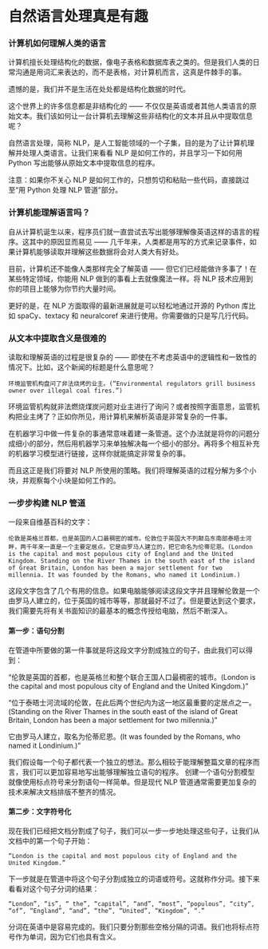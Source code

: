 # 自然语言处理真是有趣


### 计算机如何理解人类的语言


计算机擅长处理结构化的数据，像电子表格和数据库表之类的。但是我们人类的日常沟通是用词汇来表达的，而不是表格，对计算机而言，这真是件棘手的事。


遗憾的是，我们并不是生活在处处都是结构化数据的时代。

这个世界上的许多信息都是非结构化的 —— 不仅仅是英语或者其他人类语言的原始文本。我们该如何让一台计算机去理解这些非结构化的文本并且从中提取信息呢？


自然语言处理，简称 NLP，是人工智能领域的一个子集，目的是为了让计算机理解并处理人类语言。让我们来看看 NLP 是如何工作的，并且学习一下如何用 Python 写出能够从原始文本中提取信息的程序。

注意：如果你不关心 NLP 是如何工作的，只想剪切和粘贴一些代码，直接跳过至“用 Python 处理 NLP 管道”部分。


### 计算机能理解语言吗？


自从计算机诞生以来，程序员们就一直尝试去写出能够理解像英语这样的语言的程序。这其中的原因显而易见 —— 几千年来，人类都是用写的方式来记录事件，如果计算机能够读取并理解这些数据将会对人类大有好处。

目前，计算机还不能像人类那样完全了解英语 —— 但它们已经能做许多事了！在某些特定领域，你能用 NLP 做到的事看上去就像魔法一样。将 NLP 技术应用到你的项目上能够为你节约大量时间。

更好的是，在 NLP 方面取得的最新进展就是可以轻松地通过开源的 Python 库比如 spaCy、textacy 和 neuralcoref 来进行使用。你需要做的只是写几行代码。

### 从文本中提取含义是很难的


读取和理解英语的过程是很复杂的 —— 即使在不考虑英语中的逻辑性和一致性的情况下。比如，这个新闻的标题是什么意思呢？

    环境监管机构盘问了非法烧烤的业主。(“Environmental regulators grill business owner over illegal coal fires.”)


环境监管机构就非法燃烧煤炭问题对业主进行了询问？或者按照字面意思，监管机构把业主烤了？正如你所见，用计算机来解析英语是非常复杂的一件事。

在机器学习中做一件复杂的事通常意味着建一条管道。这个办法就是将你的问题分成细小的部分，然后用机器学习来单独解决每一个细小的部分。再将多个相互补充的机器学习模型进行链接，这样你就能搞定非常复杂的事。

而且这正是我们将要对 NLP 所使用的策略。我们将理解英语的过程分解为多个小块，并观察每个小块是如何工作的。


### 一步步构建 NLP 管道

一段来自维基百科的文字：

    伦敦是英格兰首都，也是英国的人口最稠密的城市。伦敦位于英国大不列颠岛东南部泰晤士河畔，两千年来一直是一个主要定居点。它是由罗马人建立的，把它命名为伦蒂尼恩。(London is the capital and most populous city of England and the United Kingdom. Standing on the River Thames in the south east of the island of Great Britain, London has been a major settlement for two millennia. It was founded by the Romans, who named it Londinium.)


这段文字包含了几个有用的信息。如果电脑能够阅读这段文字并且理解伦敦是一个由罗马人建立的，位于英国的城市等等，那就最好不过了。但是要达到这个要求，我们需要先将有关书面知识的最基本的概念传授给电脑，然后不断深入。


#### 第一步：语句分割
在管道中所要做的第一件事就是将这段文字分割成独立的句子，由此我们可以得到：

“伦敦是英国的首都，也是英格兰和整个联合王国人口最稠密的城市。(London is the capital and most populous city of England and the United Kingdom.)”

“位于泰晤士河流域的伦敦，在此后两个世纪内为这一地区最重要的定居点之一。(Standing on the River Thames in the south east of the island of Great Britain, London has been a major settlement for two millennia.)”

它由罗马人建立，取名为伦蒂尼恩。(It was founded by the Romans, who named it Londinium.)”

我们假设每一个句子都代表一个独立的想法。那么相较于能理解整篇文章的程序而言，我们可以更加容易地写出能够理解独立语句的程序。
创建一个语句分割模型就像使用标点符号来分割语句一样简单。但是现代 NLP 管道通常需要更加复杂的技术来解决文档排版不整齐的情况。

#### 第二步：文字符号化
现在我们已经把文档分割成了句子，我们可以一步一步地处理这些句子，让我们从文档中的第一个句子开始：

    “London is the capital and most populous city of England and the United Kingdom.”

下一步就是在管道中将这个句子分割成独立的词语或符号。这就称作分词。接下来看看对这个句子分词的结果：

    “London”, “is”, “ the”, “capital”, “and”, “most”, “populous”, “city”, “of”, “England”, “and”, “the”, “United”, “Kingdom”, “.”


分词在英语中是容易完成的。我们只要分割那些空格分隔的词语。我们也将标点符号作为单词，因为它们也具有含义。